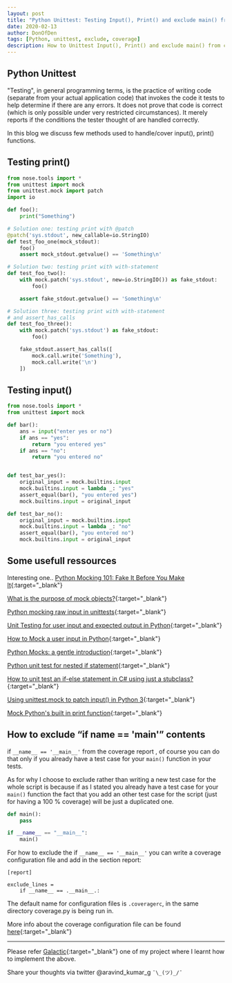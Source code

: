 ```yaml
---
layout: post
title: "Python Unittest: Testing Input(), Print() and exclude main() from coverage"
date: 2020-02-13
author: DonOfDen
tags: [Python, unittest, exclude, coverage]
description: How to Unittest Input(), Print() and exclude main() from coverage.
---
```


## Python Unittest

"Testing", in general programming terms, is the practice of writing code (separate from your actual application code) that invokes the code it tests to help determine if there are any errors. It does not prove that code is correct (which is only possible under very restricted circumstances). It merely reports if the conditions the tester thought of are handled correctly.

In this blog we discuss few methods used to handle/cover input(), print() functions.

## Testing print()

```python
from nose.tools import *
from unittest import mock
from unittest.mock import patch
import io

def foo():
    print("Something")

# Solution one: testing print with @patch
@patch('sys.stdout', new_callable=io.StringIO)
def test_foo_one(mock_stdout):
    foo()
    assert mock_stdout.getvalue() == 'Something\n'

# Solution two: testing print with with-statement
def test_foo_two():
    with mock.patch('sys.stdout', new=io.StringIO()) as fake_stdout:
        foo()

    assert fake_stdout.getvalue() == 'Something\n'

# Solution three: testing print with with-statement
# and assert_has_calls
def test_foo_three():
    with mock.patch('sys.stdout') as fake_stdout:
        foo()

    fake_stdout.assert_has_calls([
        mock.call.write('Something'),
        mock.call.write('\n')
    ])
```

## Testing input()

```python
from nose.tools import *
from unittest import mock

def bar():
    ans = input("enter yes or no")
    if ans == "yes":
        return "you entered yes"
    if ans == "no":
        return "you entered no"


def test_bar_yes():
    original_input = mock.builtins.input
    mock.builtins.input = lambda _: "yes"
    assert_equal(bar(), "you entered yes")
    mock.builtins.input = original_input

def test_bar_no():
    original_input = mock.builtins.input
    mock.builtins.input = lambda _: "no"
    assert_equal(bar(), "you entered no")
    mock.builtins.input = original_input
```

## Some usefull ressources

Interesting one.. [Python Mocking 101: Fake It Before You Make It](https://www.fugue.co/blog/2016-02-11-python-mocking-101){:target="_blank"}

[What is the purpose of mock objects?](https://stackoverflow.com/questions/3622455/what-is-the-purpose-of-mock-objects#3623574){:target="_blank"}

[Python mocking raw input in unittests](https://stackoverflow.com/questions/21046717/python-mocking-raw-input-in-unittests){:target="_blank"}

[Unit Testing for user input and expected output in Python](https://stackoverflow.com/questions/32488280/unit-testing-for-user-input-and-expected-output-in-python){:target="_blank"}

[How to Mock a user input in Python](https://stackoverflow.com/questions/46222661/how-to-mock-a-user-input-in-python){:target="_blank"}

[Python Mocks: a gentle introduction](http://blog.thedigitalcatonline.com/blog/2016/09/27/python-mocks-a-gentle-introduction-part-2/){:target="_blank"}

[Python unit test for nested if statement](https://stackoverflow.com/questions/25677260/python-unit-test-for-nested-if-statement#25677484){:target="_blank"}

[How to unit test an if-else statement in C# using just a stubclass?](https://stackoverflow.com/questions/15391504/how-to-unit-test-an-if-else-statement-in-c-sharp-using-just-a-stubclass){:target="_blank"}

[Using unittest.mock to patch input() in Python 3](https://stackoverflow.com/questions/18161330/using-unittest-mock-to-patch-input-in-python-3){:target="_blank"}

[Mock Python's built in print function](https://stackoverflow.com/questions/12998908/is-it-possible-to-mock-pythons-built-in-print-function){:target="_blank"}

## How to exclude “if __name__ == '__main__'” contents

if `__name__ == '__main__'` from the coverage report , of course you can do that only if you already have a test case for your `main()` function in your tests.

As for why I choose to exclude rather than writing a new test case for the whole script is because if as I stated you already have a test case for your `main()` function the fact that you add an other test case for the script (just for having a 100 % coverage) will be just a duplicated one.

```python
def main():
    pass

if __name__ == "__main__":
    main()
```

For how to exclude the if `__name__ == '__main__'` you can write a coverage configuration file and add in the section report:

```config
[report]

exclude_lines =
    if __name__ == .__main__.:
```

The default name for configuration files is `.coveragerc`, in the same directory coverage.py is being run in.

More info about the coverage configuration file can be found [here](https://coverage.readthedocs.io/en/latest/config.html){:target="_blank"}


----------------------
Please refer [Galactic](https://github.com/donofden/galactic){:target="_blank"} one of my project where I learnt how to implement the above.

Share your thoughts via twitter @aravind_kumar_g ``¯\_(ツ)_/¯``
